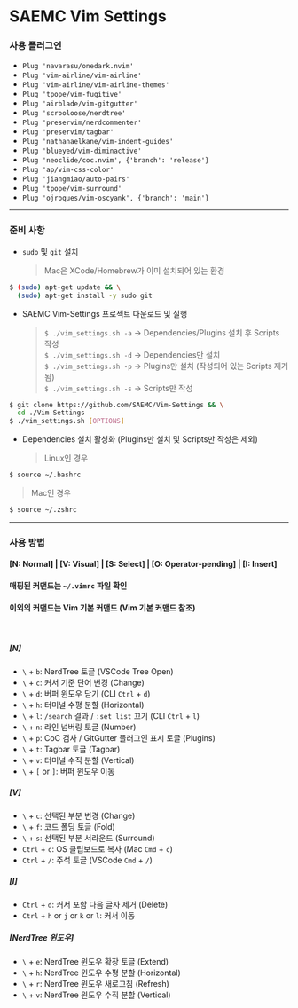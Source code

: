 # SAEMC Vim Settings

### 사용 플러그인

- `Plug 'navarasu/onedark.nvim'`
- `Plug 'vim-airline/vim-airline'`
- `Plug 'vim-airline/vim-airline-themes'`
- `Plug 'tpope/vim-fugitive'`
- `Plug 'airblade/vim-gitgutter'`
- `Plug 'scrooloose/nerdtree'`
- `Plug 'preservim/nerdcommenter'`
- `Plug 'preservim/tagbar'`
- `Plug 'nathanaelkane/vim-indent-guides'`
- `Plug 'blueyed/vim-diminactive'`
- `Plug 'neoclide/coc.nvim', {'branch': 'release'}`
- `Plug 'ap/vim-css-color'`
- `Plug 'jiangmiao/auto-pairs'`
- `Plug 'tpope/vim-surround'`
- `Plug 'ojroques/vim-oscyank', {'branch': 'main'}`

---

### 준비 사항

- `sudo` 및 `git` 설치
  > Mac은 XCode/Homebrew가 이미 설치되어 있는 환경

```bash
$ (sudo) apt-get update && \
  (sudo) apt-get install -y sudo git
```

- SAEMC Vim-Settings 프로젝트 다운로드 및 실행
  > `$ ./vim_settings.sh -a` -> Dependencies/Plugins 설치 후 Scripts 작성  
  > `$ ./vim_settings.sh -d` -> Dependencies만 설치  
  > `$ ./vim_settings.sh -p` -> Plugins만 설치 (작성되어 있는 Scripts 제거됨)  
  > `$ ./vim_settings.sh -s` -> Scripts만 작성

```bash
$ git clone https://github.com/SAEMC/Vim-Settings && \
  cd ./Vim-Settings
$ ./vim_settings.sh [OPTIONS]
```

- Dependencies 설치 활성화 (Plugins만 설치 및 Scripts만 작성은 제외)
  > Linux인 경우

```bash
$ source ~/.bashrc
```

> Mac인 경우

```bash
$ source ~/.zshrc
```

---

### 사용 방법

#### [N: Normal] | [V: Visual] | [S: Select] | [O: Operator-pending] | [I: Insert]

#### 매핑된 커맨드는 `~/.vimrc` 파일 확인

#### 이외의 커맨드는 Vim 기본 커맨드 (Vim 기본 커맨드 참조)

<br/>

##### [N]

- `\` + `b`: NerdTree 토글 (VSCode Tree Open)
- `\` + `c`: 커서 기준 단어 변경 (Change)
- `\` + `d`: 버퍼 윈도우 닫기 (CLI `Ctrl` + `d`)
- `\` + `h`: 터미널 수평 분할 (Horizontal)
- `\` + `l`: `/search` 결과 / `:set list` 끄기 (CLI `Ctrl` + `l`)
- `\` + `n`: 라인 넘버링 토글 (Number)
- `\` + `p`: CoC 검사 / GitGutter 플러그인 표시 토글 (Plugins)
- `\` + `t`: Tagbar 토글 (Tagbar)
- `\` + `v`: 터미널 수직 분할 (Vertical)
- `\` + `[` or `]`: 버퍼 윈도우 이동

##### [V]

- `\` + `c`: 선택된 부분 변경 (Change)
- `\` + `f`: 코드 폴딩 토글 (Fold)
- `\` + `s`: 선택된 부분 서라운드 (Surround)
- `Ctrl` + `c`: OS 클립보드로 복사 (Mac `Cmd` + `c`)
- `Ctrl` + `/`: 주석 토글 (VSCode `Cmd` + `/`)

##### [I]

- `Ctrl` + `d`: 커서 포함 다음 글자 제거 (Delete)
- `Ctrl` + `h` or `j` or `k` or `l`: 커서 이동

##### [NerdTree 윈도우]

- `\` + `e`: NerdTree 윈도우 확장 토글 (Extend)
- `\` + `h`: NerdTree 윈도우 수평 분할 (Horizontal)
- `\` + `r`: NerdTree 윈도우 새로고침 (Refresh)
- `\` + `v`: NerdTree 윈도우 수직 분할 (Vertical)

<br/>

